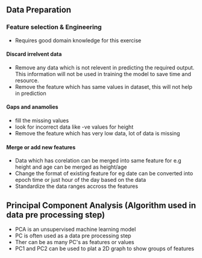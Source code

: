 ## Data Preparation

### Feature selection & Engineering
- Requires good domain knowledge for this exercise

#### Discard irrelvent data
- Remove any data which is not relevent in predicting the required output. This information will not be used in training the model to save time and resource.
- Remove the feature which has same values in dataset, this will not help in prediction

#### Gaps and anamolies
- fill the missing values
- look for incorrect data like -ve values for height
- Remove the feature which has very low data, lot of data is missing

#### Merge or add new features
- Data which has corelation can be merged into same feature for e.g height and age can be merged as height/age
- Change the format of existing feature for eg date can be converted into epoch time or just hour of the day based on the data
- Standardize the data ranges accross the features


## Principal Component Analysis (Algorithm used in data pre processing step)
- PCA is an unsupervised machine learning model
- PC is often used as a data pre processing step
- Ther can be as many PC's as features or values
- PC1 and PC2 can be used to plat a 2D graph to show groups of features
